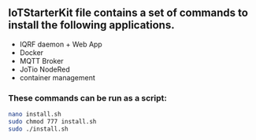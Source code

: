 
## IoTStarterKit file contains a set of commands to install the following applications.

- IQRF daemon + Web App          
- Docker
- MQTT Broker               
- JoTio NodeRed                
- container management          


### These commands can be run as a script:
```Bash
nano install.sh
sudo chmod 777 install.sh
sudo ./install.sh
```

